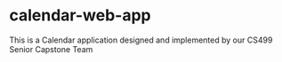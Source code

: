 # calendar-web-app
This is a Calendar application designed and implemented by our CS499 Senior Capstone Team
